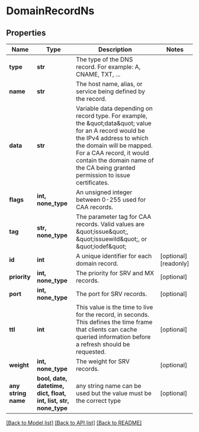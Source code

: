 # DomainRecordNs


## Properties
Name | Type | Description | Notes
------------ | ------------- | ------------- | -------------
**type** | **str** | The type of the DNS record. For example: A, CNAME, TXT, ... | 
**name** | **str** | The host name, alias, or service being defined by the record. | 
**data** | **str** | Variable data depending on record type. For example, the \&quot;data\&quot; value for an A record would be the IPv4 address to which the domain will be mapped. For a CAA record, it would contain the domain name of the CA being granted permission to issue certificates. | 
**flags** | **int, none_type** | An unsigned integer between 0-255 used for CAA records. | 
**tag** | **str, none_type** | The parameter tag for CAA records. Valid values are \&quot;issue\&quot;, \&quot;issuewild\&quot;, or \&quot;iodef\&quot; | 
**id** | **int** | A unique identifier for each domain record. | [optional] [readonly] 
**priority** | **int, none_type** | The priority for SRV and MX records. | [optional] 
**port** | **int, none_type** | The port for SRV records. | [optional] 
**ttl** | **int** | This value is the time to live for the record, in seconds. This defines the time frame that clients can cache queried information before a refresh should be requested. | [optional] 
**weight** | **int, none_type** | The weight for SRV records. | [optional] 
**any string name** | **bool, date, datetime, dict, float, int, list, str, none_type** | any string name can be used but the value must be the correct type | [optional]

[[Back to Model list]](../README.md#documentation-for-models) [[Back to API list]](../README.md#documentation-for-api-endpoints) [[Back to README]](../README.md)


